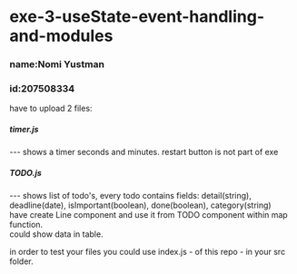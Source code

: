 # exe-3-useState-event-handling-and-modules

### name:Nomi Yustman  
### id:207508334  

have to upload 2 files:
##### timer.js  
--- shows a timer seconds and minutes. restart button is not part of exe
##### TODO.js  
--- shows list of todo's, every todo contains fields: detail(string), deadline(date), isImportant(boolean), done(boolean), category(string)  
have create Line component and use it from TODO component within map function.  
could show data in table.  
  
in order to test your files you could use index.js - of this repo - in your src folder.



